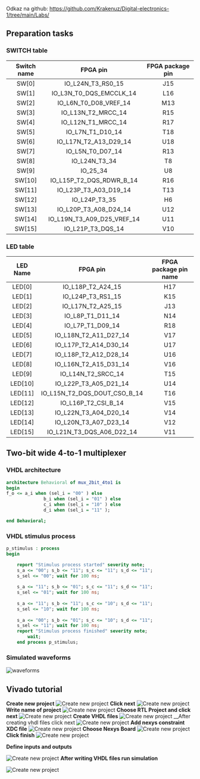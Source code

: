 Odkaz na github: https://github.com/Krakenuz/Digital-electronics-1/tree/main/Labs/
## Preparation tasks
### SWITCH table
| **Switch name** | **FPGA pin** | **FPGA package pin** |
| :-: | :-: | :-: |
| SW[0] | IO_L24N_T3_RS0_15 |  J15 |
| SW[1] | IO_L3N_T0_DQS_EMCCLK_14 |  L16 |
| SW[2] | IO_L6N_T0_D08_VREF_14 |  M13 |
| SW[3] | IO_L13N_T2_MRCC_14 |  R15 |
| SW[4] | IO_L12N_T1_MRCC_14 |  R17 |
| SW[5] | IO_L7N_T1_D10_14 |  T18 |
| SW[6] | IO_L17N_T2_A13_D29_14 |  U18 |
| SW[7] | IO_L5N_T0_D07_14 |  R13 |
| SW[8] | IO_L24N_T3_34 |  T8 |
| SW[9] | IO_25_34 |  U8 |
| SW[10] | IO_L15P_T2_DQS_RDWR_B_14 |  R16 |
| SW[11] | IO_L23P_T3_A03_D19_14 |  T13 |
| SW[12] | IO_L24P_T3_35 |  H6 |
| SW[13] | IO_L20P_T3_A08_D24_14 |  U12 |
| SW[14] | IO_L19N_T3_A09_D25_VREF_14 |  U11 |
| SW[15] | IO_L21P_T3_DQS_14 |  V10 |

### LED table
| **LED Name** | **FPGA pin** | **FPGA package pin name** |
| :-: | :-: | :-: |
| LED[0] | IO_L18P_T2_A24_15 |  H17 |
| LED[1] | IO_L24P_T3_RS1_15 |  K15 |
| LED[2] | IO_L17N_T2_A25_15 |  J13 |
| LED[3] | IO_L8P_T1_D11_14 |  N14 |
| LED[4] | IO_L7P_T1_D09_14 |  R18 |
| LED[5] | IO_L18N_T2_A11_D27_14 |  V17 |
| LED[6] | IO_L17P_T2_A14_D30_14 |  U17 |
| LED[7] | IO_L18P_T2_A12_D28_14 |  U16 |
| LED[8] | IO_L16N_T2_A15_D31_14 |  V16 |
| LED[9] | IO_L14N_T2_SRCC_14 |  T15 |
| LED[10] | IO_L22P_T3_A05_D21_14 |  U14 |
| LED[11] | IO_L15N_T2_DQS_DOUT_CSO_B_14 |  T16 |
| LED[12] | IO_L16P_T2_CSI_B_14 |  V15 |
| LED[13] | IO_L22N_T3_A04_D20_14 |  V14 |
| LED[14] | IO_L20N_T3_A07_D23_14 |  V12 |
| LED[15] | IO_L21N_T3_DQS_A06_D22_14 |  V11 |

## Two-bit wide 4-to-1 multiplexer
### VHDL architecture
```vhdl
architecture Behavioral of mux_2bit_4to1 is
begin
f_o <= a_i when (sel_i = "00" ) else
              b_i when (sel_i = "01" ) else
              c_i when (sel_i = "10" ) else
              d_i when (sel_i = "11" );

end Behavioral;
```
### VHDL stimulus process
```vhdl
p_stimulus : process
begin

    report "Stimulus process started" severity note;
    s_a <= "00"; s_b <= "11"; s_c <= "11"; s_d <= "11";
    s_sel <= "00"; wait for 100 ns;
    
    s_a <= "11"; s_b <= "01"; s_c <= "11"; s_d <= "11";
    s_sel <= "01"; wait for 100 ns;
    
    s_a <= "11"; s_b <= "11"; s_c <= "10"; s_d <= "11";
    s_sel <= "10"; wait for 100 ns;
    
    s_a <= "00"; s_b <= "01"; s_c <= "10"; s_d <= "11";
    s_sel <= "11"; wait for 100 ns;
    report "Stimulus process finished" severity note;
        wait;
    end process p_stimulus;
```
### Simulated waveforms
![waveforms](Images/simulace.PNG)
## Vivado tutorial
__Create new project__
![Create new project](Images/File-new.png)
__Click next__
![Create new project](Images/next.PNG)
__Write name of project__
![Create new project](Images/name.PNG)
__Choose RTL Project and click next__
![Create new project](Images/next2.PNG)
__Create VHDL files__
![Create new project](Images/newfile.PNG)
__After creating vhdl files click next
![Create new project](Images/next3.PNG)
__Add nexys constraint XDC file__
![Create new project](Images/next4.PNG)
__Choose Nexys Board__
![Create new project](Images/board.PNG)
__Click finish__
![Create new project](Images/finish.PNG)

__Define inputs and outputs__

![Create new project](Images/define_modules.PNG)
__After writing VHDL files run simulation__

![Create new project](Images/simulace-run.png)